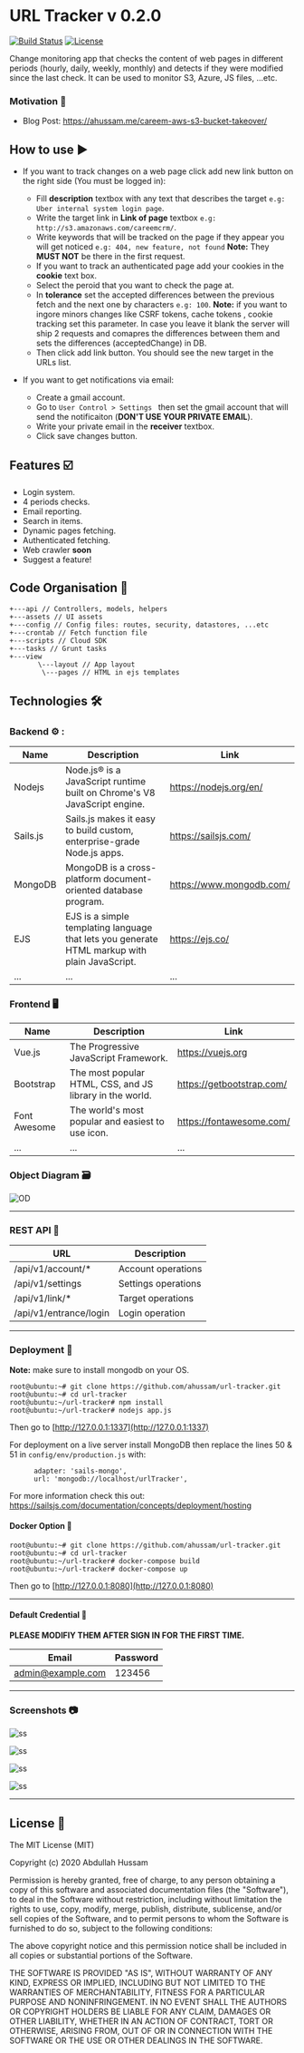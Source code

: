 # URL Tracker v 0.2.0

[![Build Status](https://travis-ci.com/ahussam/url-tracker.svg?branch=master)](https://travis-ci.com/ahussam/url-tracker)
[![License](https://badgen.net/badge/license/MIT/green)](https://badgen.net/badge/license/MIT/green)

Change monitoring app that checks the content of web pages in different periods (hourly, daily, weekly, monthly) and detects if they were modified since the last check. It can be used to monitor S3, Azure, JS files, ...etc.   

### Motivation :battery:

* Blog Post: https://ahussam.me/careem-aws-s3-bucket-takeover/


## How to use :arrow_forward:

* If you want to track changes on a web page click add new link button on the right side (You must be logged in): 
  * Fill **description** textbox with any text that describes the target `e.g: Uber internal system login page`.  
  * Write the target link in **Link of page** textbox `e.g: http://s3.amazonaws.com/careemcrm/`. 
  * Write keywords that will be tracked on the page if they appear you will get noticed `e.g: 404, new feature, not found`
  **Note:** They **MUST NOT** be there in the first request. 
  * If you want to track an authenticated page add your cookies in the **cookie** text box.
  * Select the peroid that you want to check the page at.
  * In **tolerance** set the accepted differences between the previous fetch and the next one by characters `e.g: 100`. **Note:** if you
want to ingore minors changes like CSRF tokens, cache tokens , cookie tracking set this parameter. In case you leave it blank the server will ship 2 requests and comapres the differences between them and sets the differences (acceptedChange) in DB. 
  * Then click add link button. You should see the new target in the URLs list. 
  
  
* If you want to get notifications via email: 
   * Create a gmail account. 
   * Go to `User Control > Settings ` then set the gmail account that will send the notificaiton (**DON'T USE YOUR PRIVATE EMAIL**).
   * Write your private email in the **receiver** textbox. 
   * Click save changes button. 
  
## Features :ballot_box_with_check:	

  - Login system. 
  - 4 periods checks. 
  - Email reporting.
  - Search in items. 
  - Dynamic pages fetching. 
  - Authenticated fetching.  
  - Web crawler **soon** 
  - Suggest a feature! 

## Code Organisation :open_file_folder:	

```
+---api // Controllers, models, helpers 
+---assets // UI assets 
+---config // Config files: routes, security, datastores, ...etc
+---crontab // Fetch function file
+---scripts // Cloud SDK
+---tasks // Grunt tasks
+---view 
       \---layout // App layout
        \---pages // HTML in ejs templates 
```

## Technologies :hammer_and_wrench:	
### Backend :gear: : 
| Name | Description | Link 
| ------ | ------ | ------
| Nodejs | Node.js® is a JavaScript runtime built on Chrome's V8 JavaScript engine.| https://nodejs.org/en/
Sails.js | Sails.js makes it easy to build custom, enterprise-grade Node.js apps. | https://sailsjs.com/
MongoDB | MongoDB is a cross-platform document-oriented database program. |https://www.mongodb.com/
EJS| EJS is a simple templating language that lets you generate HTML markup with plain JavaScript. |https://ejs.co/|
...|...|...|

### Frontend :desktop_computer:  
| Name | Description | Link 
| ------ | ------ | ------
| Vue.js| The Progressive JavaScript Framework. | https://vuejs.org
| Bootstrap |  The most popular HTML, CSS, and JS library in the world. | https://getbootstrap.com/
Font Awesome|The world's most popular and easiest to use icon.|https://fontawesome.com/|
...|...|...|

### Object Diagram :card_file_box:	 
![OD](/img/od.png)

------


### REST API :link:	

| URL | Description 
| ------ | ------ | 
/api/v1/account/* | Account operations 
/api/v1/settings | Settings operations 
/api/v1/link/* | Target operations 
/api/v1/entrance/login| Login operation

------

### Deployment :rocket:	

**Note:** make sure to install mongodb on your OS. 

```
root@ubuntu:~# git clone https://github.com/ahussam/url-tracker.git
root@ubuntu:~# cd url-tracker
root@ubuntu:~/url-tracker# npm install 
root@ubuntu:~/url-tracker# nodejs app.js 
```

Then go to [http://127.0.0.1:1337](http://127.0.0.1:1337) 

For deployment on a live server install MongoDB then replace the lines 50 & 51 in `config/env/production.js` with: 

```
      adapter: 'sails-mongo',
      url: 'mongodb://localhost/urlTracker', 
```

For more information check this out: https://sailsjs.com/documentation/concepts/deployment/hosting 


#### Docker Option :whale2:

```
root@ubuntu:~# git clone https://github.com/ahussam/url-tracker.git
root@ubuntu:~# cd url-tracker
root@ubuntu:~/url-tracker# docker-compose build
root@ubuntu:~/url-tracker# docker-compose up
```

Then go to [http://127.0.0.1:8080](http://127.0.0.1:8080) 

------

#### Default Credential :key:	

**PLEASE MODIFIY THEM AFTER SIGN IN FOR THE FIRST TIME.** 

 Email | Password 
------ | -------
admin@example.com| 123456
------


### Screenshots :camera:	
![ss](/img/ss1.png)

![ss](/img/ss2.png)

![ss](/img/ss3.png)

![ss](/img/ss4.png)

------

## License :page_facing_up:	
The MIT License (MIT)

Copyright (c) 2020 Abdullah Hussam 

Permission is hereby granted, free of charge, to any person obtaining a copy of this software and associated documentation files (the "Software"), to deal in the Software without restriction, including without limitation the rights to use, copy, modify, merge, publish, distribute, sublicense, and/or sell copies of the Software, and to permit persons to whom the Software is furnished to do so, subject to the following conditions:

The above copyright notice and this permission notice shall be included in all copies or substantial portions of the Software.

THE SOFTWARE IS PROVIDED "AS IS", WITHOUT WARRANTY OF ANY KIND, EXPRESS OR IMPLIED, INCLUDING BUT NOT LIMITED TO THE WARRANTIES OF MERCHANTABILITY, FITNESS FOR A PARTICULAR PURPOSE AND NONINFRINGEMENT. IN NO EVENT SHALL THE AUTHORS OR COPYRIGHT HOLDERS BE LIABLE FOR ANY CLAIM, DAMAGES OR OTHER LIABILITY, WHETHER IN AN ACTION OF CONTRACT, TORT OR OTHERWISE, ARISING FROM, OUT OF OR IN CONNECTION WITH THE SOFTWARE OR THE USE OR OTHER DEALINGS IN THE SOFTWARE.
